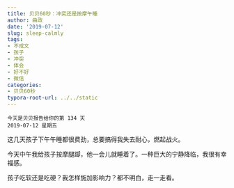 ```yaml
---
title: 贝贝60秒：冲突还是按摩午睡
author: 曲政
date: '2019-07-12'
slug: sleep-calmly
tags:
- 不成文
- 孩子
- 冲突
- 体会
- 好不好
- 微信
categories:
- 贝贝60秒
typora-root-url: ../../static
---
```


```
今天是贝贝报告给你的第 134 天
2019-07-12 星期五
```

这几天孩子下午午睡都很费劲，总要搞得我失去耐心，燃起战火。

今天中午我给孩子按摩腿踋，他一会儿就睡着了。一种巨大的宁静降临，我很有幸福感。

孩子吃软还是吃硬？我怎样施加影响力？都不明白，走一走看。
